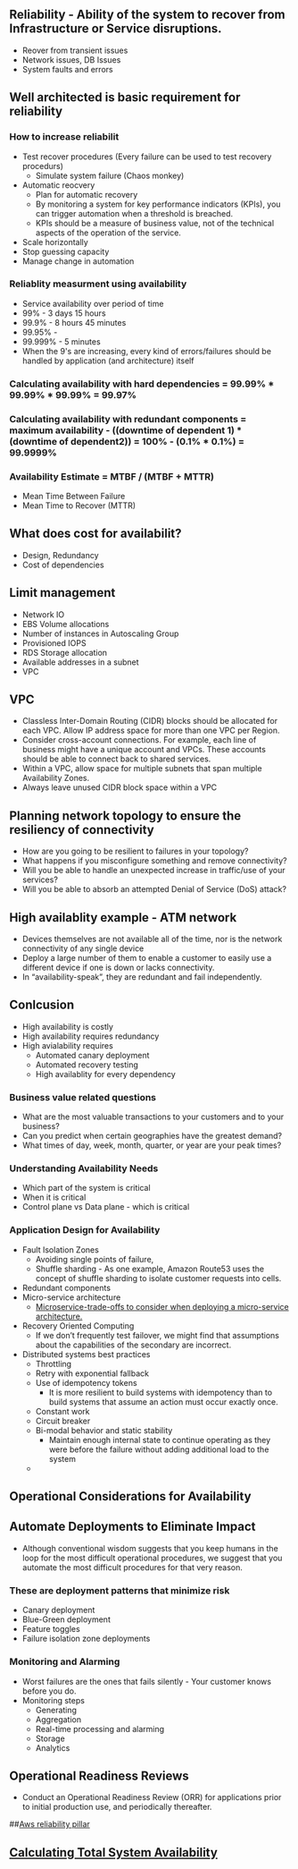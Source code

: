 ## Reliability - Ability of the system to recover from Infrastructure or Service disruptions.
  * Reover from transient issues
  * Network issues, DB Issues
  * System faults and errors

## Well architected is basic requirement for reliability

### How to increase reliabilit
* Test recover procedures (Every failure can be used to test recovery procedurs)
  * Simulate system failure (Chaos monkey)
* Automatic reocvery  
  * Plan for automatic recovery
  * By monitoring a system for key performance indicators (KPIs), you can trigger automation when a threshold is breached.
  * KPIs should be a measure of business value, not of the technical aspects of the operation of the service.  
* Scale horizontally
* Stop guessing capacity
* Manage change in automation


### Reliablity measurment using availability
* Service availability over period of time
* 99% - 3 days 15 hours
* 99.9% - 8 hours 45 minutes
* 99.95% - 
* 99.999% - 5 minutes
* When the 9's are increasing, every kind of errors/failures should be handled by application (and architecture) itself


### Calculating availability with hard dependencies = 99.99% * 99.99% * 99.99% = 99.97%
### Calculating availability with redundant components = maximum availability - ((downtime of dependent 1) * (downtime of dependent2)) = 100% - (0.1% * 0.1%) = 99.9999%
### Availability Estimate = MTBF / (MTBF + MTTR)
  * Mean Time Between Failure 
  * Mean Time to Recover (MTTR)
## What does cost for availabilit?
  * Design, Redundancy
  * Cost of dependencies
## Limit management
  * Network IO
  * EBS Volume allocations
  * Number of instances in Autoscaling Group
  * Provisioned IOPS
  * RDS Storage allocation
  * Available addresses in a subnet
  * VPC

## VPC

* Classless Inter-Domain Routing (CIDR) blocks should be allocated for each VPC. Allow IP address space for more than one VPC per Region.
* Consider cross-account connections. For example, each line of business might have a unique account and VPCs. These accounts should be able to connect back to shared services.
* Within a VPC, allow space for multiple subnets that span multiple Availability Zones.
* Always leave unused CIDR block space within a VPC

## Planning network topology to ensure the resiliency of connectivity

* How are you going to be resilient to failures in your topology?
* What happens if you misconfigure something and remove connectivity?
* Will you be able to handle an unexpected increase in traffic/use of your services?
* Will you be able to absorb an attempted Denial of Service (DoS) attack?



## High availablity example - ATM network
* Devices themselves are not available all of the time, nor is the network connectivity of any single device
* Deploy a large number of them to enable a customer to easily use a different device if one is down or lacks connectivity.
* In “availability-speak”, they are redundant and fail independently.


## Conlcusion

* High availability is costly
* High availability requires redundancy
* High avialability requires
  * Automated canary deployment
  * Automated recovery testing
  * High availablity for every dependency

### Business value related questions

  * What are the most valuable transactions to your customers and to your business?
  * Can you predict when certain geographies have the greatest demand?
  * What times of day, week, month, quarter, or year are your peak times?


### Understanding Availability Needs


  * Which part of the system is critical
  * When it is critical
  * Control plane vs Data plane - which is critical


### Application Design for Availability  

* Fault Isolation Zones
  * Avoiding single points of failure,
  * Shuffle sharding - As one example, Amazon Route53 uses the concept of shuffle sharding to isolate customer requests into cells.
* Redundant components
* Micro-service architecture
  * [Microservice-trade-offs to consider when deploying a micro-service architecture.](https://martinfowler.com/articles/microservice-trade-offs.html])
* Recovery Oriented Computing
  * If we don’t frequently test failover, we might find that assumptions about the capabilities of the secondary are incorrect.
* Distributed systems best practices
  * Throttling
  * Retry with exponential fallback
  * Use of idempotency tokens
    * It is more resilient to build systems with idempotency than to build systems that assume an action must occur exactly once.
  * Constant work
  * Circuit breaker
  * Bi-modal behavior and static stability
    * Maintain enough internal state to continue operating as they were before the failure without adding additional load to the system
  * 

## Operational Considerations for Availability
## Automate Deployments to Eliminate Impact
  * Although conventional wisdom suggests that you keep humans in the loop for the most difficult operational procedures, we suggest that you automate the most difficult procedures for that very reason.
### These are deployment patterns that minimize risk
  * Canary deployment
  *  Blue-Green deployment
  * Feature toggles
  *  Failure isolation zone deployments


### Monitoring and Alarming

  * Worst failures are the ones that fails silently - Your customer knows before you do.
  * Monitoring steps
    * Generating
    * Aggregation
    * Real-time processing and alarming
    * Storage
    * Analytics

## Operational Readiness Reviews

* Conduct an Operational Readiness Review (ORR) for applications prior to initial production use, and periodically thereafter.


##[Aws reliability pillar](https://d1.awsstatic.com/whitepapers/architecture/AWS-Reliability-Pillar.pdf)
## [Calculating Total System Availability](https://www.delaat.net/rp/2013-2014/p17/report.pdf)